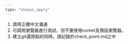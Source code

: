 ```yaml
---
type: "always_apply"
---
```


1. 請用正體中文溝通
2. 可調用瀏覽器進行測試，但不要使用comet及預設瀏覽器。
3. 建立git還原點的同時，請記錄於check_point.md之中